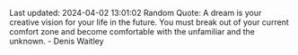 Last updated: 2024-04-02 13:01:02
Random Quote: A dream is your creative vision for your life in the future. You must break out of your current comfort zone and become comfortable with the unfamiliar and the unknown. - Denis Waitley